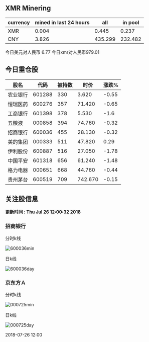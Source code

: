 ## XMR Minering

|currency|mined in last 24 hours|all|in pool|
|---|---|---|---|
|XMR|0.004|0.445|0.237|
|CNY|3.826|435.299|232.482|

今日美元对人民币 6.77	今日xmr对人民币979.01


## 今日重仓股 

|股名|代码|被持数|时价|涨跌%|
|---|---|---|---|---|
|农业银行|601288|330|3.620|-0.55|
|恒瑞医药|600276|357|71.420|-0.65|
|工商银行|601398|378|5.530|-1.6|
|五粮液|000858|394|74.760|-0.32|
|招商银行|600036|455|28.130|-0.32|
|美的集团|000333|511|47.820|0.29|
|伊利股份|600887|516|27.050|-1.78|
|中国平安|601318|656|61.240|-1.48|
|格力电器|000651|668|44.760|-0.44|
|贵州茅台|600519|709|742.670|-0.15|

## 关注股信息
**更新时间 : Thu Jul 26 12:00:32 2018**
### 招商银行 
分时k线

![600036min](http://image.sinajs.cn/newchart/min/n/sh600036.gif)

日k线

![600036day](http://image.sinajs.cn/newchart/daily/n/sh600036.gif)

### 京东方Ａ 
分时k线

![000725min](http://image.sinajs.cn/newchart/min/n/sz000725.gif)

日k线

![000725day](http://image.sinajs.cn/newchart/daily/n/sz000725.gif)

2018-07-26 12:00